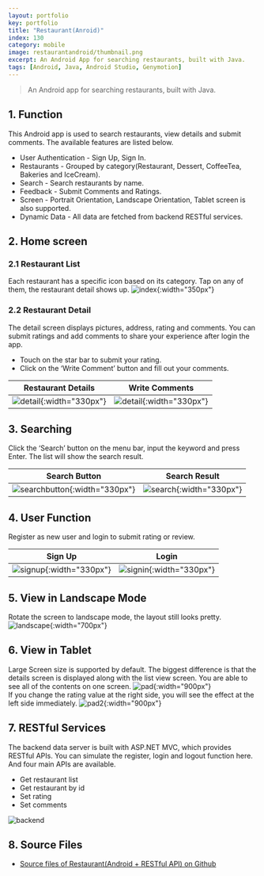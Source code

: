 ```yaml
---
layout: portfolio
key: portfolio
title: "Restaurant(Anroid)"
index: 130
category: mobile
image: restaurantandroid/thumbnail.png
excerpt: An Android App for searching restaurants, built with Java.
tags: [Android, Java, Android Studio, Genymotion]
---
```


> An Android app for searching restaurants, built with Java.

## 1. Function
This Android app is used to search restaurants, view details and submit comments. The available features are listed below.
* User Authentication - Sign Up, Sign In.
* Restaurants - Grouped by category(Restaurant, Dessert, CoffeeTea, Bakeries and IceCream).
* Search - Search restaurants by name.
* Feedback - Submit Comments and Ratings.
* Screen - Portrait Orientation, Landscape Orientation, Tablet screen is also supported.
* Dynamic Data - All data are fetched from backend RESTful services.

## 2. Home screen
### 2.1 Restaurant List  
Each restaurant has a specific icon based on its category. Tap on any of them, the restaurant detail shows up.
![index](/public/images/portfolio/restaurantandroid/index.png){:width="350px"}  

### 2.2 Restaurant Detail
The detail screen displays pictures, address, rating and comments. You can submit ratings and add comments to share your experience after login the app.
* Touch on the star bar to submit your rating.  
* Click on the ‘Write Comment’ button and fill out your comments.

| Restaurant Details         | Write Comments                   |
|----------------------------|----------------------------------|
| ![detail](/public/images/portfolio/restaurantandroid/detail.png){:width="330px"} | ![detail](/public/images/portfolio/restaurantandroid/submitreview.png){:width="330px"}

## 3. Searching
Click the ‘Search’ button on the menu bar, input the keyword and press Enter. The list will show the search result.

| Search Button              | Search Result                    |
|----------------------------|----------------------------------|
| ![searchbutton](/public/images/portfolio/restaurantandroid/searchbutton.png){:width="330px"} | ![search](/public/images/portfolio/restaurantandroid/search.png){:width="330px"}

## 4. User Function
Register as new user and login to submit rating or review.

| Sign Up                    | Login                            |
|----------------------------|----------------------------------|
| ![signup](/public/images/portfolio/restaurantandroid/signup.png){:width="330px"} | ![signin](/public/images/portfolio/restaurantandroid/signin.png){:width="330px"}

## 5. View in Landscape Mode  
Rotate the screen to landscape mode, the layout still looks pretty.
![landscape](/public/images/portfolio/restaurantandroid/landscape.png){:width="700px"}  

## 6. View in Tablet
Large Screen size is supported by default. The biggest difference is that the details screen is displayed along with the list view screen. You are able to see all of the contents on one screen.
![pad](/public/images/portfolio/restaurantandroid/pad.png){:width="900px"}  
If you change the rating value at the right side, you will see the effect at the left side immediately.
![pad2](/public/images/portfolio/restaurantandroid/pad2.png){:width="900px"}  

## 7. RESTful Services
The backend data server is built with ASP.NET MVC, which provides RESTful APIs. You can simulate the register, login and logout function here. And four main APIs are available.
* Get restaurant list
* Get restaurant by id
* Set rating
* Set comments

![backend](/public/images/portfolio/restaurantandroid/backend.png)  
## 8. Source Files
* [Source files of Restaurant(Android + RESTful API) on Github](https://github.com/jojozhuang/restaurant-android)
